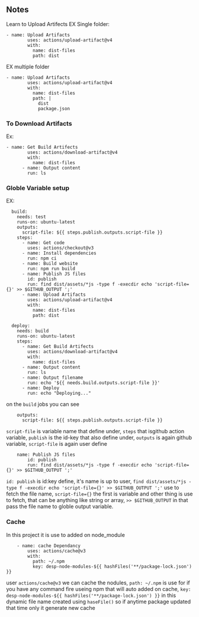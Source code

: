 ## Notes

Learn to Upload Artifects
EX Single folder:
```
- name: Upload Artifacts
        uses: actions/upload-artifact@v4
        with:
          name: dist-files
          path: dist
```

EX multiple folder
```
- name: Upload Artifacts
        uses: actions/upload-artifact@v4
        with:
          name: dist-files
          path: |
            dist
            package.json
```

### To Download Artifacts

Ex:
```
- name: Get Build Artifects
        uses: actions/download-artifact@v4
        with:
          name: dist-files
      - name: Output content
        run: ls
```

### Globle Variable setup

EX:
```
  build:
    needs: test
    runs-on: ubuntu-latest
    outputs:
      script-file: ${{ steps.publish.outputs.script-file }}
    steps:
      - name: Get code
        uses: actions/checkout@v3
      - name: Install dependencies
        run: npm ci
      - name: Build website
        run: npm run build
      - name: Publish JS files
        id: publish
        run: find dist/assets/*js -type f -execdir echo 'script-file={}' >> $GITHUB_OUTPUT ';'
      - name: Upload Artifacts
        uses: actions/upload-artifact@v4
        with:
          name: dist-files
          path: dist

  deploy:
    needs: build
    runs-on: ubuntu-latest
    steps:
      - name: Get Build Artifects
        uses: actions/download-artifact@v4
        with:
          name: dist-files
      - name: Output content
        run: ls
      - name: Output filename
        run: echo '${{ needs.build.outputs.script-file }}'
      - name: Deploy
        run: echo "Deploying..."
```


on the `build` jobs you can see  
``` 
    outputs:
      script-file: ${{ steps.publish.outputs.script-file }}
```

`script-file` is variable name that define under, `steps` that isgithub action variable, `publish` is the id-key that also define under, `outputs` is again github variable, `script-file` is again user define

```
    name: Publish JS files
        id: publish
        run: find dist/assets/*js -type f -execdir echo 'script-file={}' >> $GITHUB_OUTPUT ';'
```

`id: publish` is id:key define, it's name is up to user, `find dist/assets/*js -type f -execdir echo 'script-file={}' >> $GITHUB_OUTPUT ';'` use to fetch the file name, `script-file={}` the first is variable and other thing is use to fetch, that can be anything like string or array, `>> $GITHUB_OUTPUT` in that pass the file name to globle output variable.


### Cache

In this project it is use to added on node_module 
```
    - name: cache Dependancy
        uses: actions/cache@v3
        with:
          path: ~/.npm
          key: desp-node-modules-${{ hashFiles('**/package-lock.json') }}
```

user `actions/cache@v3` we can cache the nodules, `path: ~/.npm` is use for if you have any command fire useing npm that will auto added on cache, `key: desp-node-modules-${{ hashFiles('**/package-lock.json') }}` in this dynamic file name created using `haseFile()` so if anytime package updated that time only it generate new cache